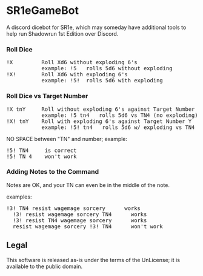 # SR1eGameBot
A discord dicebot for SR1e, which may someday have additional tools to help run Shadowrun 1st Edition over Discord. 

### Roll Dice

<pre>!X         Roll Xd6 without exploding 6's
           example: !5   rolls 5d6 without exploding
!X!        Roll Xd6 with exploding 6's
           example: !5!  rolls 5d6 with exploding</pre>

### Roll Dice vs Target Number

<pre>!X tnY     Roll without exploding 6's against Target Number Y  
           example: !5 tn4   rolls 5d6 vs TN4 (no exploding)
!X! tnY    Roll with exploding 6's against Target Number Y
           example: !5! tn4   rolls 5d6 w/ exploding vs TN4</pre>

NO SPACE between "TN" and number; example:
<pre>!5! TN4     is correct
!5! TN 4    won't work</pre>

### Adding Notes to the Command

Notes are OK, and your TN can even be in the middle of the note.

examples:
<pre>!3! TN4 resist wagemage sorcery      works
  !3! resist wagemage sorcery TN4      works
  !3! resist TN4 wagemage sorcery      works
  resist wagemage sorcery !3! TN4      won't work</pre>

## Legal

This software is released as-is under the terms of the UnLicense; it is available to the public domain.
